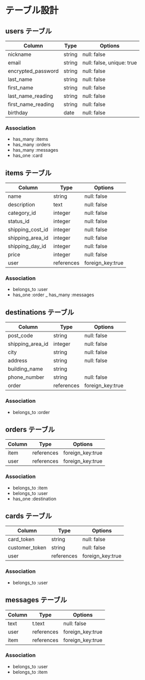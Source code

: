 # テーブル設計

## users テーブル

| Column               | Type   | Options                   |
| ---------------------| ------ | -----------               |
| nickname             | string | null: false               |
| email                | string | null: false, unique: true |
| encrypted_password   | string | null: false               |
| last_name            | string | null: false               |
| first_name           | string | null: false               |
| last_name_reading    | string | null: false               |
| first_name_reading   | string | null: false               |
| birthday             | date   | null: false               |

### Association

- has_many   :items
- has_many   :orders
- has_many   :messages
- has_one    :card


## items テーブル

| Column          | Type      | Options          |
| ----------------| ------    | -----------------|
| name            | string    | null: false      |
| description     | text      | null: false      |
| category_id     | integer   | null: false      |
| status_id       | integer   | null: false      |
| shipping_cost_id| integer   | null: false      |
| shipping_area_id| integer   | null: false      |
| shipping_day_id | integer   | null: false      |
| price           | integer   | null: false      |
| user            | references| foreign_key:true |

### Association

- belongs_to :user
- has_one    :order
_ has_many   :messages

## destinations テーブル

| Column         | Type      | Options          |
| -------------- | ------    | -----------------|
| post_code      | string    | null: false      |
|shipping_area_id| integer   | null: false      |
| city           | string    | null: false      |
| address        | string    | null: false      |
| building_name  | string    |                  |
| phone_number   | string    | null: false      |
| order          | references| foreign_key:true |

### Association

- belongs_to :order

## orders テーブル

| Column        | Type      | Options          |
| --------------| ----------| -----------------|
| item          | references| foreign_key:true |
| user          | references| foreign_key:true |

### Association

- belongs_to :item
- belongs_to :user
- has_one :destination

## cards テーブル

| Column          | Type      | Options          |
| ----------------| ----------| -----------------|
| card_token      | string    | null: false      |
| customer_token  | string    | null: false      |
| user            | references| foreign_key:true |

### Association

- belongs_to :user

## messages テーブル

| Column          | Type      | Options          |
| ----------------| ----------| -----------------|
| text            | t.text    | null: false      |
| user            | references| foreign_key:true |
| item            | references| foreign_key:true |

### Association

- belongs_to :user
- belongs_to :item

<!-- # README

This README would normally document whatever steps are necessary to get the
application up and running.

Things you may want to cover:

* Ruby version

* System dependencies

* Configuration

* Database creation

* Database initialization

* How to run the test suite

* Services (job queues, cache servers, search engines, etc.)

* Deployment instructions

* ... -->
